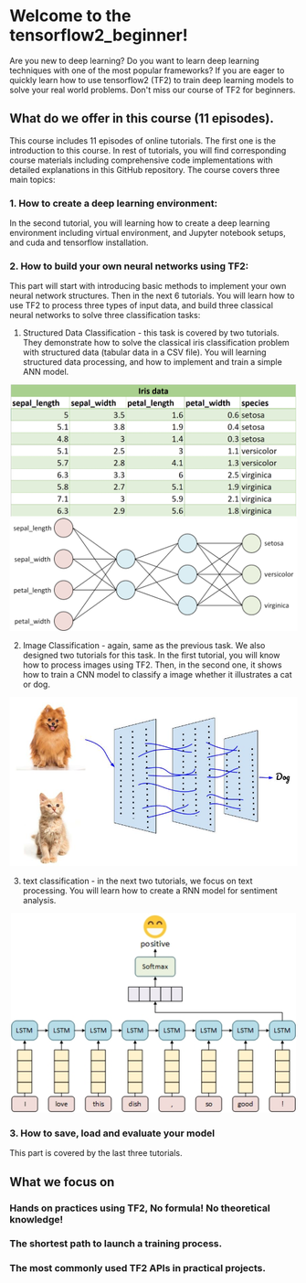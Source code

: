 # Welcome to the tensorflow2_beginner!
Are you new to deep learning? Do you want to learn deep learning techniques with one of the most popular frameworks? If you are eager to quickly learn how to use tensorflow2 (TF2) to train deep learning models to solve your real world problems. Don't miss our course of TF2 for beginners. 

## What do we offer in this course (11 episodes).
This course includes 11 episodes of online tutorials. The first one is the introduction to this course. In rest of tutorials, you will find corresponding course materials including comprehensive code implementations with detailed explanations in this GitHub repository. The course covers three main topics:

### 1. How to create a deep learning environment:
In the second tutorial, you will learning how to create a deep learning environment including virtual environment, and Jupyter notebook setups, and cuda and tensorflow installation.

### 2. How to build your own neural networks using TF2:
This part will start with introducing basic methods to implement your own neural network structures. Then in the next 6 tutorials. You will learn how to use TF2 to process three types of input data, and build three classical neural networks to solve three classification tasks:
 
1. Structured Data Classification - this task is covered by two tutorials. They demonstrate how to solve the classical iris classification problem with structured data (tabular data in a CSV file). You will learning structured data processing, and how to implement and train a simple ANN model.
<div align="center">
    <img src="https://github.com/dlcodehub2020/tensorflow2_beginner/blob/main/image/iris_data.jpg" width="500">
</div>

<div align="center">
    <img src="https://github.com/dlcodehub2020/tensorflow2_beginner/blob/main/image/iris_classification.jpg" width="600">
</div>


2. Image Classification - again, same as the previous task. We also designed two tutorials for this task. In the first tutorial, you will know how to process images using TF2. Then, in the second one, it shows how to train a CNN model to classify a image whether it 
illustrates a cat or dog.
<div align="center">
    <img src="https://github.com/dlcodehub2020/tensorflow2_beginner/blob/main/image/img_classification.jpg" width="600">
</div>

3. text classification - in the next two tutorials, we focus on text processing. You will learn how to create a RNN model for sentiment analysis. 

<div align="center">
    <img src="https://github.com/dlcodehub2020/tensorflow2_beginner/blob/main/image/text_classification.jpg" width="500">
</div>


### 3. How to save, load and evaluate your model
This part is covered by the last three tutorials.  

## What we focus on

### Hands on practices using TF2, No formula! No theoretical knowledge!

### The shortest path to launch a training process.

### The most commonly used TF2 APIs in practical projects.
